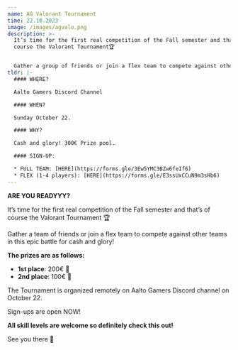```yaml
---
name: AG Valorant Tournament
time: 22.10.2023
image: /images/agvalo.png
description: >-
  It’s time for the first real competition of the Fall semester and that’s of
  course the Valorant Tournament🏆


  Gather a group of friends or join a flex team to compete against others in this epic battle for cash and glory!
tldr: |-
  #### WHERE?

  Aalto Gamers Discord Channel

  #### WHEN?

  Sunday October 22.

  #### WHY?

  Cash and glory! 300€ Prize pool.

  #### SIGN-UP:

  * FULL TEAM: [HERE](https://forms.gle/3Ew5YMC3BZw6fe1f6)
  * FLEX (1-4 players): [HERE](https://forms.gle/E3ssUxCCuN9m3sHb6)
---
```

**ARE YOU READYYY?**

It’s time for the first real competition of the Fall semester and that’s of course the Valorant Tournament 🏆

Gather a team of friends or join a flex team to compete against other teams in this epic battle for cash and glory!

**The prizes are as follows:**

* **1st place**: 200€ 🥇
* **2nd place**: 100€ 🥈

The Tournament is organized remotely on Aalto Gamers Discord channel on October 22.

Sign-ups are open NOW!

**All skill levels are welcome so definitely check this out!**

See you there 👋